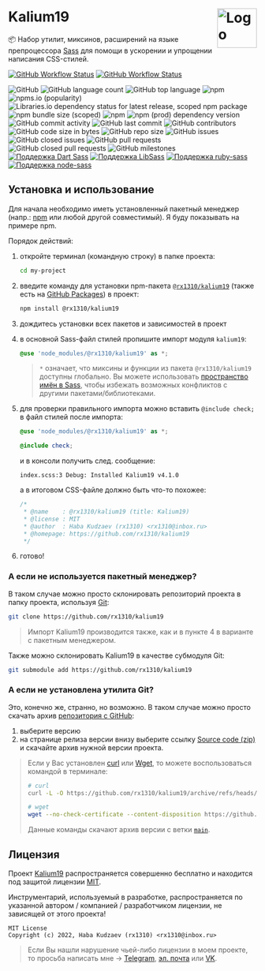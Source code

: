 <img title="Логотип проекта" src="https://github.com/rx1310/kalium19/blob/main/.github/logo.png?raw=true" alt="Logo" width="80px" align="right" /> Kalium19
======
:package: Набор утилит, миксинов, расширений на языке препроцессора [Sass](https://github.com/sass) для помощи в ускорении и упрощении написания CSS-стилей.

[![GitHub Workflow Status](https://img.shields.io/github/workflow/status/rx1310/kalium19/npm%20publisher?label=npm%20publisher&style=flat-square)](https://npmjs.com/package/@rx1310/kalium19)
[![GitHub Workflow Status](https://img.shields.io/github/workflow/status/rx1310/kalium19/GitHub%20Packages%20publisher?label=github%20package%20publisher&style=flat-square)](https://github.com/rx1310/kalium19/packages/1547304)

![GitHub](https://img.shields.io/github/license/rx1310/kalium19?style=flat-square)
![GitHub language count](https://img.shields.io/github/languages/count/rx1310/kalium19?style=flat-square)
![GitHub top language](https://img.shields.io/github/languages/top/rx1310/kalium19?style=flat-square)
![npm](https://img.shields.io/npm/v/@rx1310/kalium19?label=npm%3A%20version&style=flat-square)
![npms.io (popularity)](https://img.shields.io/npms-io/popularity-score/@rx1310/kalium19?label=npm%3A%20popularity&style=flat-square)
![Libraries.io dependency status for latest release, scoped npm package](https://img.shields.io/librariesio/release/npm/@rx1310/kalium19?label=npm%3A%20dependencies&style=flat-square)
![npm bundle size (scoped)](https://img.shields.io/bundlephobia/minzip/@rx1310/kalium19?label=npm%3A%20minified%20size&style=flat-square)
![npm](https://img.shields.io/npm/dm/@rx1310/kalium19?label=npm%3A%20downloads&style=flat-square)
![npm (prod) dependency version](https://img.shields.io/npm/dependency-version/@rx1310/kalium19/sass?style=flat-square)
![GitHub commit activity](https://img.shields.io/github/commit-activity/m/rx1310/kalium19?style=flat-square)
![GitHub last commit](https://img.shields.io/github/last-commit/rx1310/kalium19?style=flat-square)
![GitHub contributors](https://img.shields.io/github/contributors/rx1310/kalium19?style=flat-square)
![GitHub code size in bytes](https://img.shields.io/github/languages/code-size/rx1310/kalium19?style=flat-square)
![GitHub repo size](https://img.shields.io/github/repo-size/rx1310/kalium19?style=flat-square)
![GitHub issues](https://img.shields.io/github/issues/rx1310/kalium19?style=flat-square)
![GitHub closed issues](https://img.shields.io/github/issues-closed/rx1310/kalium19?style=flat-square)
![GitHub pull requests](https://img.shields.io/github/issues-pr/rx1310/kalium19?style=flat-square)
![GitHub closed pull requests](https://img.shields.io/github/issues-pr-closed/rx1310/kalium19?style=flat-square)
![GitHub milestones](https://img.shields.io/github/milestones/all/rx1310/kalium19?style=flat-square)
[![Поддержка Dart Sass](https://img.shields.io/badge/Dart%20Sass%20-1.23.0%2B-cc6699?style=flat-square)](https://shields.io/)
[![Поддержка LibSass](https://img.shields.io/badge/LibSass-⤬-red?style=flat-square)](https://shields.io/)
[![Поддержка ruby-sass](https://img.shields.io/badge/Ruby%20Sass%20-⤬-red?style=flat-square)](https://shields.io/)
[![Поддержка node-sass](https://img.shields.io/badge/node--sass%20-⤬-red?style=flat-square)](https://shields.io/)

## Установка и использование
Для начала необходимо иметь установленный пакетный менеджер (напр.: [npm](https://docs.npmjs.com/downloading-and-installing-node-js-and-npm) или любой другой совместимый). Я буду показывать на примере npm.

Порядок действий:

1. откройте терминал (командную строку) в папке проекта:

    ```bash
    cd my-project
    ```

2. введите команду для установки npm-пакета [`@rx1310/kalium19`](https://npmjs.com/package/@rx1310/kalium19) (также есть на [GitHub Packages](https://github.com/rx1310/kalium19/packages/1547304)) в проект:

    ```bash
    npm install @rx1310/kalium19
    ```

3. дождитесь установки всех пакетов и зависимостей в проект
4. в основной Sass-файл стилей пропишите импорт модуля `kalium19`:

    ```scss
    @use 'node_modules/@rx1310/kalium19' as *;
    ```

    > `*` означает, что миксины и функции из пакета `@rx1310/kalium19` доступны глобально. Вы можете использовать [пространство имён в Sass](https://sass-lang.com/documentation/at-rules/use#choosing-a-namespace), чтобы избежать возможных конфликтов с другими пакетами/библиотеками.

5. для проверки правильного импорта можно вставить `@include check;` в файл стилей после импорта:

    ```scss
    @use 'node_modules/@rx1310/kalium19' as *;

    @include check;
    ```
    и в консоли получить след. сообщение:

    ```log
    index.scss:3 Debug: Installed Kalium19 v4.1.0
    ```

    а в итоговом CSS-файле должно быть что-то похожее:

    ```css
    /*
     * @name    : @rx1310/kalium19 (title: Kalium19)
     * @license : MIT
     * @author  : Haba Kudzaev (rx1310) <rx1310@inbox.ru>
     * @homepage: https://github.com/rx1310/kalium19
     */
    ```

6. готово!

### А если не используется пакетный менеджер?
В таком случае можно просто склонировать репозиторий проекта в папку проекта, используя [Git](https://git-scm.com/downloads):

```bash
git clone https://github.com/rx1310/kalium19
```

> Импорт Kalium19 производится также, как и в пункте 4 в варианте с пакетным менеджером.

Также можно склонировать Kalium19 в качестве субмодуля Git:

```bash
git submodule add https://github.com/rx1310/kalium19
```

### А если не установлена утилита Git?
Это, конечно же, странно, но возможно. В таком случае можно просто скачать архив [репозитория с GitHub](https://github.com/rx1310/kalium19/releases):

1. выберите версию
2. на странице релиза версии внизу выберите ссылку [Source code (zip)](https://github.com/rx1310/kalium19/releases) и скачайте архив нужной версии проекта.

> Если у Вас установлен [curl](https://curl.se/) или [Wget](https://www.gnu.org/software/wget/), то можете воспользоваться командой в терминале:
> ```bash
> # curl
> curl -L -O https://github.com/rx1310/kalium19/archive/refs/heads/main.zip
>
> # wget
> wget --no-check-certificate --content-disposition https://github.com/rx1310/kalium19/archive/refs/heads/main.zip
> ```
> Данные команды скачают архив версии с ветки [`main`](https://github.com/rx1310/kalium19/tree/main).

## Лицензия
Проект [Kalium19](https://github.com/rx1310/kalium19) распространяется совершенно бесплатно и находится под защитой лицензии [MIT](LICENSE).

Инструментарий, используемый в разработке, распространяется по указанной автором / компанией / разработчиком лицензии, не зависящей от этого проекта!

```
MIT License
Copyright (c) 2022, Haba Kudzaev (rx1310) <rx1310@inbox.ru>
```

> Если Вы нашли нарушение чьей-либо лицензии в моем проекте, то просьба написать мне → [Telegram](https://t.me/rx1310), [эл. почта](mailto:rx1310@inbox.ru) или [VK](https://vk.com).
